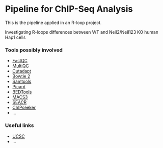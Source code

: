 #  Pipeline for ChIP-Seq Analysis

This is the pipeline applied in an R-loop project.

Investigating R-loops differences between WT and Neil2/Neil123 KO human Hap1 cells

### Tools possibly involved

- [FastQC](https://www.bioinformatics.babraham.ac.uk/projects/fastqc/)
- [MultiQC](https://multiqc.info/)
- [Cutadapt](https://cutadapt.readthedocs.io/en/stable/)
- [Bowtie 2](https://bowtie-bio.sourceforge.net/bowtie2/index.shtml)
- [Samtools](https://www.htslib.org/)
- [Picard](https://broadinstitute.github.io/picard/)
- [BEDTools](https://bedtools.readthedocs.io/en/latest/)
- [MACS3](https://macs3-project.github.io/MACS/)
- [SEACR](https://github.com/FredHutch/SEACR)
- [ChIPseeker](https://bioconductor.org/packages/release/bioc/vignettes/ChIPseeker/inst/doc/ChIPseeker.html)
- ...


### Useful links

- [UCSC](https://genome.ucsc.edu/)
-  ...

